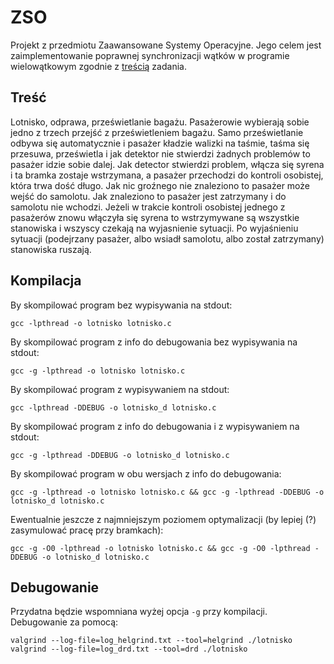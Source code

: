 
# ZSO

Projekt z przedmiotu Zaawansowane Systemy Operacyjne. Jego celem jest zaimplementowanie poprawnej synchronizacji wątków w programie wielowątkowym zgodnie z [treścią](#treść) zadania.

## Treść
Lotnisko, odprawa, prześwietlanie bagażu. Pasażerowie wybierają sobie jedno z trzech przejść z prześwietleniem bagażu. Samo prześwietlanie odbywa się automatycznie i pasażer kładzie walizki na taśmie, taśma się przesuwa, prześwietla i jak detektor nie stwierdzi żadnych problemów to pasażer idzie sobie dalej. Jak detector stwierdzi problem, włącza się syrena i ta bramka zostaje wstrzymana, a pasażer przechodzi do kontroli osobistej, która trwa dość długo. Jak nic groźnego nie znaleziono to pasażer może wejść do samolotu. Jak znaleziono to pasażer jest zatrzymany i do samolotu nie wchodzi. Jeżeli w trakcie kontroli osobistej jednego z pasażerów znowu włączyła się   syrena to wstrzymywane są wszystkie stanowiska i wszyscy czekają na wyjasnienie sytuacji. Po wyjaśnieniu sytuacji (podejrzany pasażer, albo wsiadł samolotu, albo został zatrzymany) stanowiska ruszają.

## Kompilacja
By skompilować program bez wypisywania na stdout:

    gcc -lpthread -o lotnisko lotnisko.c

By skompilować program z info do debugowania bez wypisywania na stdout:

    gcc -g -lpthread -o lotnisko lotnisko.c


By skompilować program z wypisywaniem na stdout:

    gcc -lpthread -DDEBUG -o lotnisko_d lotnisko.c

By skompilować program z info do debugowania i z wypisywaniem na stdout:

    gcc -g -lpthread -DDEBUG -o lotnisko_d lotnisko.c

By skompilować program w obu wersjach z info do debugowania:

    gcc -g -lpthread -o lotnisko lotnisko.c && gcc -g -lpthread -DDEBUG -o lotnisko_d lotnisko.c

Ewentualnie jeszcze z najmniejszym poziomem optymalizacji (by lepiej (?) zasymulować pracę przy bramkach):

    gcc -g -O0 -lpthread -o lotnisko lotnisko.c && gcc -g -O0 -lpthread -DDEBUG -o lotnisko_d lotnisko.c

## Debugowanie
Przydatna będzie wspomniana wyżej opcja `-g` przy kompilacji.
Debugowanie za pomocą:

    valgrind --log-file=log_helgrind.txt --tool=helgrind ./lotnisko
    valgrind --log-file=log_drd.txt --tool=drd ./lotnisko

